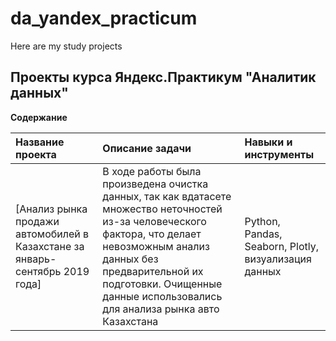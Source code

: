 # da_yandex_practicum
Here are my study projects
## Проекты курса Яндекс.Практикум "Аналитик данных" 

**Содержание**

| Название проекта              | Описание задачи           | Навыки и инструменты                   |
| :--------------------------------- | :----------------------------------- |:---------------------------|
| [Анализ рынка продажи автомобилей в Казахстане за январь-сентябрь 2019 года] |В ходе работы была произведена очистка данных, так как вдатасете множество неточностей из-за человеческого фактора, что делает невозможным анализ данных без предварительной их подготовки. Очищенные данные использовались для анализа рынка авто Казахстана| Python, Pandas, Seaborn, Plotly, визуализация данных|
